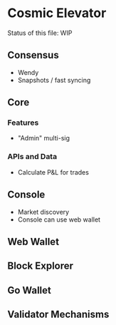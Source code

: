 # Cosmic Elevator

Status of this file: WIP

## Consensus

- Wendy
- Snapshots / fast syncing

## Core

### Features
- "Admin" multi-sig

### APIs and Data
- Calculate P&L for trades

## Console

- Market discovery
- Console can use web wallet

## Web Wallet

## Block Explorer

## Go Wallet

## Validator Mechanisms

